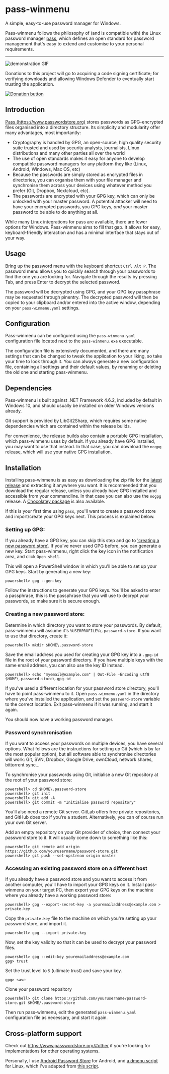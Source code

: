 # pass-winmenu

A simple, easy-to-use password manager for Windows.

Pass-winmenu follows the philosophy of (and is compatible with) the Linux password manager [pass](https://www.passwordstore.org), which defines an open standard for password management that's easy to extend and customise to your personal requirements.

---

![demonstration GIF](https://i.imgur.com/Yf9XBQn.gif)

Donations to this project will go to acquiring a code signing certificate; for verifying downloads and allowing Windows Defender to eventually start trusting the application.

[![Donation button](https://www.paypalobjects.com/en_US/NL/i/btn/btn_donateCC_LG.gif)](https://www.paypal.com/cgi-bin/webscr?cmd=_s-xclick&hosted_button_id=X46C4FW3NQAYS&source=url)

## Introduction

[Pass (https://www.passwordstore.org)](https://www.passwordstore.org) stores passwords as GPG-encrypted files organised into a directory structure.
Its simplicity and modularity offer many advantages, most importantly:

- Cryptography is handled by GPG, an open-source, high quality security suite trusted and used by
  security analysts, journalists, Linux distributions and many other parties all over the world
- The use of open standards makes it easy for anyone to develop compatible password managers
  for any platform they like (Linux, Android, Windows, Mac OS, etc)
- Because the passwords are simply stored as encrypted files in directories, you can organise them
  with your file manager and synchronise them across your devices using whatever method you prefer
  (Git, Dropbox, Nextcloud, etc).
- The passwords are encrypted with your GPG key, which can only be unlocked with
  your master password. A potential attacker will need to have your encrypted passwords, you GPG keys, _and_ your master password to be able to do anything at all.

While many Linux integrations for pass are available, there are fewer options for Windows. Pass-winmenu aims to fill that gap. It allows for easy, keyboard-friendly interaction and has a minimal interface that stays out of your way.

## Usage

Bring up the password menu with the keyboard shortcut `Ctrl Alt P`.
The password menu allows you to quickly search through your passwords to find the one you are looking for.
Navigate through the results by pressing Tab, and press Enter to decrypt the selected password.

The password will be decrypted using GPG, and your GPG key passphrase may be requested through pinentry.
The decrypted password will then be copied to your clipboard and/or entered into the active window,
depending on your `pass-winmenu.yaml` settings.

## Configuration

Pass-winmenu can be configured using the `pass-winmenu.yaml` configuration file located next to the `pass-winmenu.exe` executable.

The configuration file is extensively documented, and there are many settings that can be changed to tweak the application to your liking, so take your time to look through it. You can always generate a new configuration file, containing all settings and their default values, by renaming or deleting the old one and starting pass-winmenu.

## Dependencies

Pass-winmenu is built against .NET Framework 4.6.2, included by default in Windows 10, and should usually be installed on older Windows versions already.

Git support is provided by LibGit2Sharp, which requires some native dependencies which are contained within the
release builds.

For convenience, the release builds also contain a portable GPG installation, which pass-winmenu uses by default.
If you already have GPG installed, you may want to use that instead. In that case, you can download the
`nogpg` release, which will use your native GPG installation.

## Installation

Installing pass-winmenu is as easy as downloading the zip file for the [latest release](https://github.com/Baggykiin/pass-winmenu/releases) and extracting it anywhere you want. It is recommended that you download the regular release, unless you already have GPG installed and accessible from your commandline. In that case you can also use the `nogpg` release. A [Chocolatey package](https://chocolatey.org/packages/pass-winmenu) is also available.

If this is your first time using `pass`, you'll want to create a password store and import/create your GPG keys next.
This process is explained below.

### Setting up GPG:

If you already have a GPG key, you can skip this step and go to ['creating a new password store'](
#creating-a-new-password-store).
If you've never used GPG before, you can generate a new key. Start pass-winmenu, right click the key icon
in the notification area, and click `Open shell`.

This will open a PowerShell window in which you'll be able to set up your GPG keys.
Start by generating a new key:

```
powershell> gpg --gen-key
```

Follow the instructions to generate your GPG keys. You'll be asked to enter a passphrase, this is the passphrase that you will use to decrypt your passwords, so make sure it is secure enough.

### Creating a new password store:

Determine in which directory you want to store your passwords.
By default, pass-winmenu will assume it's `%USERPROFILE%\.password-store`.
If you want to use that directory, create it:
```
powershell> mkdir $HOME\.password-store
```

Save the email address you used for creating your GPG key into a `.gpg-id` file in the root of your password directory.
If you have multiple keys with the same email address, you can also use the key ID instead.
```
powershell> echo "myemail@example.com" | Out-File -Encoding utf8 $HOME\.password-store\.gpg-id
```

If you've used a different location for your password store directory, you'll have to point pass-winmenu to it.
Open `pass-winmenu.yaml` in the directory where you've installed the application, and set the `password-store`
variable to the correct location. Exit pass-winmenu if it was running, and start it again.

You should now have a working password manager.

### Password synchronisation

If you want to access your passwords on multiple devices, you have several options.
What follows are the instructions for setting up Git (which is by far the most popular option), but all software 
able to synchronise directories will work: Git, SVN, Dropbox, Google Drive, ownCloud, network shares, bittorrent sync...

To synchronise your passwords using Git, initialise a new Git repository at the root of your password store:
```
powershell> cd $HOME\.password-store
powershell> git init
powershell> git add -A
powershell> git commit -m "Initialise password repository"
```

You'll also need a remote Git server. GitLab offers free private repositories, and GitHub does too if
you're a student. Alternatively, you can of course run your own Git server.

Add an empty repository on your Git provider of choice, then connect your password store to it. It will usually come down to something like this:

```
powershell> git remote add origin https://github.com/yourusername/password-store.git
powershell> git push --set-upstream origin master
```

### Accessing an existing password store on a different host

If you already have a password store and you want to access it from another computer, you'll have
to import your GPG keys on it. Install pass-winmenu on your target PC, then export your GPG keys on the machine where you already have a working password store:

```
powershell> gpg --export-secret-key -a youremailaddress@example.com > private.key
```

Copy the `private.key` file to the machine on which you're setting up your password store, and import it.

```
powershell> gpg --import private.key
```

Now, set the key validity so that it can be used to decrypt your password files.

```
powershell> gpg --edit-key youremailaddress@example.com
gpg> trust
```

Set the trust level to `5` (ultimate trust) and save your key.
```
gpg> save
```

Clone your password repository

```
powershell> git clone https://github.com/yourusername/password-store.git $HOME/.password-store
```

Then run pass-winmenu, edit the generated `pass-winmenu.yaml` configuration file as necessary,
and start it again.

## Cross-platform support

Check out https://www.passwordstore.org/#other if you're looking for implementations for other operating systems.

Personally, I use [Android Password Store](https://github.com/zeapo/Android-Password-Store) for Android, and [a dmenu script](https://geluk.io/p/passmenu.sh) for Linux, which I've adapted from [this script](https://git.zx2c4.com/password-store/tree/contrib/dmenu).
